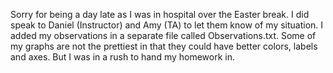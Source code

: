 Sorry for being a day late as I was in hospital over the Easter break. I did speak to Daniel (Instructor) and Amy (TA) to let them know of my situation.
I added my observations in a separate file called Observations.txt.
Some of my graphs are not the prettiest in that they could have better colors, labels and axes. But I was in a rush to hand my homework in.
